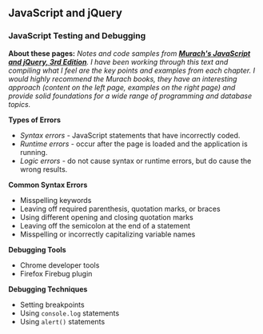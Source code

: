 ## JavaScript and jQuery 

### JavaScript Testing and Debugging

**About these pages:** *Notes and code samples from **[Murach's JavaScript and jQuery, 3rd Edition](https://www.murach.com/shop-books/web-development-books/murach-s-javascript-and-jquery-3rd-edition-detail)**. I have been working through this text and compiling what I feel are the key points and examples from each chapter. I would highly recommend the Murach books, they have an interesting approach (content on the left page, examples on the right page) and provide solid foundations for a wide range of programming and database topics.* 

**Types of Errors**

- *Syntax errors* - JavaScript statements that have incorrectly coded.
- *Runtime errors* - occur after the page is loaded and the application is running.
- *Logic errors* - do not cause syntax or runtime errors, but do cause the wrong results. 

**Common Syntax Errors**

- Misspelling keywords
- Leaving off required parenthesis, quotation marks, or braces
- Using different opening and closing quotation marks
- Leaving off the semicolon at the end of a statement
- Misspelling or incorrectly capitalizing variable names

**Debugging Tools**

- Chrome developer tools
- Firefox Firebug plugin

**Debugging Techniques**

- Setting breakpoints
- Using `console.log` statements
- Using `alert()` statements